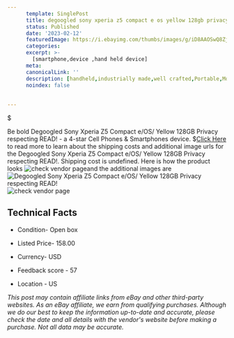 ```yaml
---
      template: SinglePost
      title: degoogled sony xperia z5 compact e os yellow 128gb privacy respecting read 
      status: Published
      date: '2023-02-12'
      featuredImage: https://i.ebayimg.com/thumbs/images/g/iD8AAOSwQ8ZjvIdg/s-l225.jpg
      categories: 
      excerpt: >-
        [smartphone,device ,hand held device]
      meta:
      canonicalLink: ''
      description: [handheld,industrially made,well crafted,Portable,Mobile,Compact,Convenient,Lightweight,Maneuverable,Man-portable,Miniature,Carriable,Hand-held,Light,Holdable,Transportable,Mobile device,Pocket-sized,On-the-go,Wireless,Cordless,Compact size,Convenient size, smartphone,device ,hand held device]
      noindex: false
      
        
---
```

$

Be bold Degoogled Sony Xperia Z5 Compact e/OS/ Yellow 128GB Privacy respecting READ! - a 4-star Cell Phones & Smartphones device.
$[Click Here](https://www.ebay.com/itm/155350415313?hash=item242b9b37d1%3Ag%3AiD8AAOSwQ8ZjvIdg&amdata=enc%3AAQAHAAAA4E%2FpUfZs4Oh2e%2BpWNQdHMDOY8JV7MKpisnvDTkGz5TVJZgVElFy%2B25ap1VZXi37oPsCEwYTZOEBXGiNhLoc1wqqnzXz1OVbfw2MFw%2BBLRHSRq2EsGZ%2FvKKjCqMvOsHDTcGHTA2MgvnvtllvwnCWpUd6F60ODkUrrEkl1s%2BqCV1mPkZuarIcGL51%2BuiFqQw4q8txYnSZ8ziuGLEKz%2FPQ0qZ2W2Gx5cZPRYdSAj2VeeR3D757GvSr%2FOZhB9imkAjCd%2BRZu248YtZtydwTkDRKntVOphru99gq3l%2F%2FVNmMd0o%2BJ&mkevt=1&mkcid=1&mkrid=711-53200-19255-0&campid=%253CePNCampaignId%253E&customid=%253CreferenceId%253E&toolid=10049) to read more to learn about the shipping costs and additional image urls for the Degoogled Sony Xperia Z5 Compact e/OS/ Yellow 128GB Privacy respecting READ!. Shipping cost is undefined. Here is how the product looks ![check vendor page](https://i.ebayimg.com/thumbs/images/g/iD8AAOSwQ8ZjvIdg/s-l225.jpg)and the additional images are![Degoogled Sony Xperia Z5 Compact e/OS/ Yellow 128GB Privacy respecting READ!](https://i.ebayimg.com/images/g/iD8AAOSwQ8ZjvIdg/s-l1600.jpg)![check vendor page](https://origin-galleryplus.ebayimg.com/ws/web/155350415313_2_0_1/225x225.jpg)



 ## Technical Facts 



     
      

 - Condition- Open box 


      

 - Listed Price- 158.00 


      

 - Currency- USD 


      

 - Feedback score - 57 


      

 - Location - US 


      
      

 *_This post may contain affiliate links from eBay and other third-party websites. As an eBay affiliate, we earn from qualifying purchases. Although we do our best to keep the information up-to-date and accurate, please check the date and all details with the vendor's website before making a purchase. Not all data may be accurate._*






